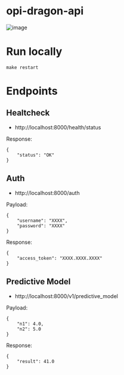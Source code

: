 # opi-dragon-api

![image](https://user-images.githubusercontent.com/51218415/123738429-65252c00-d86a-11eb-8735-3472ae37c046.png)

# Run locally

```
make restart
```

# Endpoints

## Healtcheck

- http://localhost:8000/health/status

Response:
```
{
    "status": "OK"
}
```

## Auth

- http://localhost:8000/auth

Payload:
```
{
    "username": "XXXX",
    "password": "XXXX"
}
```

Response:
```
{
    "access_token": "XXXX.XXXX.XXXX"
}
```

## Predictive Model

- http://localhost:8000/v1/predictive_model

Payload:
```
{
    "n1": 4.0,
    "n2": 5.0
}
```

Response:
```
{
    "result": 41.0
}
```
